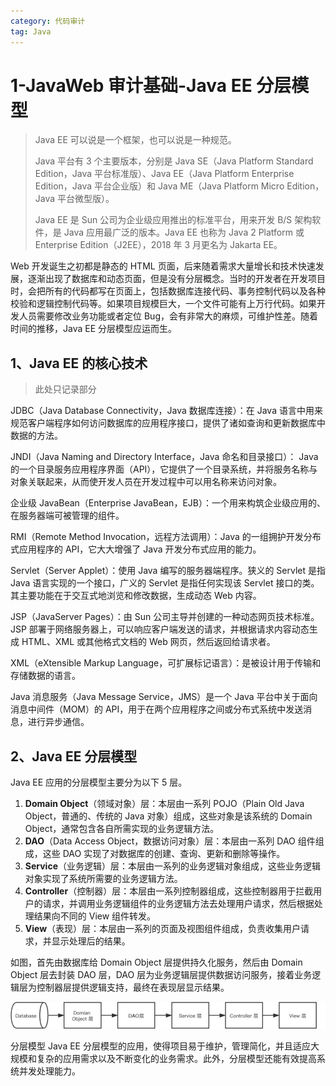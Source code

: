 ```yaml
---
category: 代码审计
tag: Java
---
```


# 1-JavaWeb 审计基础-Java EE 分层模型

<!-- more -->

> Java EE 可以说是一个框架，也可以说是一种规范。
>
> Java 平台有 3 个主要版本，分别是 Java SE（Java Platform Standard Edition，Java 平台标准版）、Java EE（Java Platform Enterprise Edition，Java 平台企业版）和 Java ME（Java Platform Micro Edition，Java 平台微型版）。
>
> Java EE 是 Sun 公司为企业级应用推出的标准平台，用来开发 B/S 架构软件，是 Java 应用最广泛的版本。Java EE 也称为 Java 2 Platform 或 Enterprise Edition（J2EE），2018 年 3 月更名为 Jakarta EE。

Web 开发诞生之初都是静态的 HTML 页面，后来随着需求大量增长和技术快速发展，逐渐出现了数据库和动态页面，但是没有分层概念。当时的开发者在开发项目时，会把所有的代码都写在页面上，包括数据库连接代码、事务控制代码以及各种校验和逻辑控制代码等。如果项目规模巨大，一个文件可能有上万行代码。如果开发人员需要修改业务功能或者定位 Bug，会有非常大的麻烦，可维护性差。随着时间的推移，Java EE 分层模型应运而生。

## 1、Java EE 的核心技术

> 此处只记录部分

JDBC（Java Database Connectivity，Java 数据库连接）：在 Java 语言中用来规范客户端程序如何访问数据库的应用程序接口，提供了诸如查询和更新数据库中数据的方法。

JNDI（Java Naming and Directory Interface，Java 命名和目录接口）： Java 的一个目录服务应用程序界面（API），它提供了一个目录系统，并将服务名称与对象关联起来，从而使开发人员在开发过程中可以用名称来访问对象。

企业级 JavaBean（Enterprise JavaBean，EJB）：一个用来构筑企业级应用的、在服务器端可被管理的组件。

RMI（Remote Method Invocation，远程方法调用）：Java 的一组拥护开发分布式应用程序的 API，它大大增强了 Java 开发分布式应用的能力。

Servlet（Server Applet）：使用 Java 编写的服务器端程序。狭义的 Servlet 是指 Java 语言实现的一个接口，广义的 Servlet 是指任何实现该 Servlet 接口的类。其主要功能在于交互式地浏览和修改数据，生成动态 Web 内容。

JSP（JavaServer Pages）：由 Sun 公司主导并创建的一种动态网页技术标准。JSP 部署于网络服务器上，可以响应客户端发送的请求，并根据请求内容动态生成 HTML、XML 或其他格式文档的 Web 网页，然后返回给请求者。

XML（eXtensible Markup Language，可扩展标记语言）：是被设计用于传输和存储数据的语言。

Java 消息服务（Java Message Service，JMS）是一个 Java 平台中关于面向消息中间件（MOM）的 API，用于在两个应用程序之间或分布式系统中发送消息，进行异步通信。

## 2、Java EE 分层模型

Java EE 应用的分层模型主要分为以下 5 层。

1. **Domain Object**（领域对象）层：本层由一系列 POJO（Plain Old Java Object，普通的、传统的 Java 对象）组成，这些对象是该系统的 Domain Object，通常包含各自所需实现的业务逻辑方法。
2. **DAO**（Data Access Object，数据访问对象）层：本层由一系列 DAO 组件组成，这些 DAO 实现了对数据库的创建、查询、更新和删除等操作。
3. **Service**（业务逻辑）层：本层由一系列的业务逻辑对象组成，这些业务逻辑对象实现了系统所需要的业务逻辑方法。
4. **Controller**（控制器）层：本层由一系列控制器组成，这些控制器用于拦截用户的请求，并调用业务逻辑组件的业务逻辑方法去处理用户请求，然后根据处理结果向不同的 View 组件转发。
5. **View**（表现）层：本层由一系列的页面及视图组件组成，负责收集用户请求，并显示处理后的结果。

如图，首先由数据库给 Domain Object 层提供持久化服务，然后由 Domain Object 层去封装 DAO 层，DAO 层为业务逻辑层提供数据访问服务，接着业务逻辑层为控制器层提供逻辑支持，最终在表现层显示结果。

![img](./img/1-JavaEE/epub_40869976_113.jpeg)

分层模型 Java EE 分层模型的应用，使得项目易于维护，管理简化，并且适应大规模和复杂的应用需求以及不断变化的业务需求。此外，分层模型还能有效提高系统并发处理能力。
